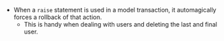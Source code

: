 * When a `raise` statement is used in a model transaction, it automagically forces a rollback of that action.
  * This is handy when dealing with users and deleting the last and final user.